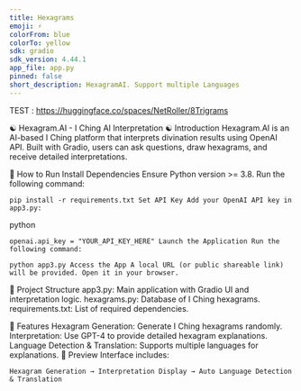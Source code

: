 ```yaml
---
title: Hexagrams
emoji: ⚡
colorFrom: blue
colorTo: yellow
sdk: gradio
sdk_version: 4.44.1
app_file: app.py
pinned: false
short_description: HexagramAI. Support multiple Languages
---
```


TEST : https://huggingface.co/spaces/NetRoller/8Trigrams



☯️ Hexagram.AI - I Ching AI Interpretation ☯️
Introduction
Hexagram.AI is an AI-based I Ching platform that interprets divination results using OpenAI API. Built with Gradio, users can ask questions, draw hexagrams, and receive detailed interpretations.

🚀 How to Run
Install Dependencies
Ensure Python version >= 3.8. Run the following command:


`pip install -r requirements.txt
Set API Key
Add your OpenAI API key in app3.py:`

python

`openai.api_key = "YOUR_API_KEY_HERE"
Launch the Application
Run the following command:`


`python app3.py
Access the App
A local URL (or public shareable link) will be provided. Open it in your browser.`

📂 Project Structure
app3.py: Main application with Gradio UI and interpretation logic.
hexagrams.py: Database of I Ching hexagrams.
requirements.txt: List of required dependencies.

🌟 Features
Hexagram Generation: Generate I Ching hexagrams randomly.
Interpretation: Use GPT-4 to provide detailed hexagram explanations.
Language Detection & Translation: Supports multiple languages for explanations.
📸 Preview
Interface includes:

`Hexagram Generation → Interpretation Display → Auto Language Detection & Translation`
